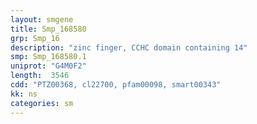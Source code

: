 ```yaml
---
layout: smgene
title: Smp_168580
grp: Smp_16
description: "zinc finger, CCHC domain containing 14"
smp: Smp_168580.1
uniprot: "G4M0F2"
length:  3546
cdd: "PTZ00368, cl22700, pfam00098, smart00343"
kk: ns
categories: sm
---
```

